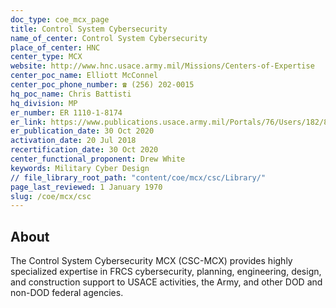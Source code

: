 ```yaml
---
doc_type: coe_mcx_page 
title: Control System Cybersecurity
name_of_center: Control System Cybersecurity
place_of_center: HNC
center_type: MCX
website: http://www.hnc.usace.army.mil/Missions/Centers-of-Expertise
center_poc_name: Elliott McConnel
center_poc_phone_number: ☎ (256) 202-0015
hq_poc_name: Chris Battisti
hq_division: MP
er_number: ER 1110-1-8174
er_link: https://www.publications.usace.army.mil/Portals/76/Users/182/86/2486/ER%201110-1-8174a.pdf?ver=lcyOWWUcdyLmEwi7s9ZZyg%3d%3d
er_publication_date: 30 Oct 2020
activation_date: 20 Jul 2018
recertification_date: 30 Oct 2020
center_functional_proponent: Drew White
keywords: Military Cyber Design
// file_library_root_path: "content/coe/mcx/csc/Library/" 
page_last_reviewed: 1 January 1970 
slug: /coe/mcx/csc
---
```


## About 

The Control System Cybersecurity MCX (CSC-MCX) provides highly specialized expertise in FRCS cybersecurity, planning, engineering, design, and construction support to USACE activities, the Army, and other DOD and non-DOD federal agencies. 

 
